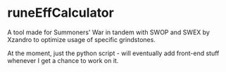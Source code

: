# runeEffCalculator
A tool made for Summoners' War in tandem with SWOP and SWEX by Xzandro to optimize usage of specific grindstones.

At the moment, just the python script - will eventually add front-end stuff whenever I get a chance to work on it.

